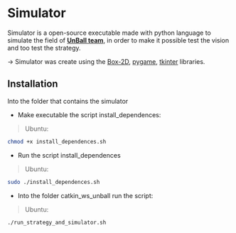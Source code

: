 # Simulator #

Simulator is a open-source executable made with python language to simulate the field of **[UnBall team](http://equipeunball.com.br/)**, in order to make it possible test the vision and too test the strategy.

-> Simulator was create using the [Box-2D](https://github.com/pybox2d/pybox2d), [pygame](https://www.pygame.org/news), [tkinter](https://docs.python.org/3/library/tk.html) libraries.

## Installation ##
Into the folder that contains the simulator

* Make executable the script install_dependences:

>Ubuntu:
    
```bash
chmod +x install_dependences.sh
```

* Run the script install_dependences

>Ubuntu:

```bash 
sudo ./install_dependences.sh
```

* Into the folder catkin_ws_unball run the script:

> Ubuntu: 

```bash 
./run_strategy_and_simulator.sh
```